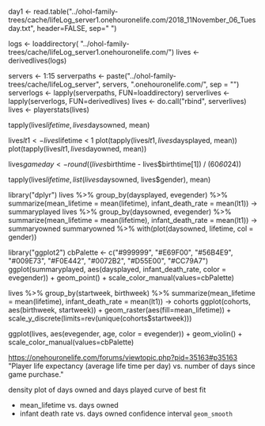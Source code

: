 day1 <- read.table("../ohol-family-trees/cache/lifeLog_server1.onehouronelife.com/2018_11November_06_Tuesday.txt", header=FALSE, sep=" ")

logs <- loaddirectory( "../ohol-family-trees/cache/lifeLog_server1.onehouronelife.com/")
lives <- derivedlives(logs)


servers <- 1:15
serverpaths <- paste("../ohol-family-trees/cache/lifeLog_server", servers, ".onehouronelife.com/", sep = "")
serverlogs <- lapply(serverpaths, FUN=loaddirectory)
serverlives <- lapply(serverlogs, FUN=derivedlives)
lives <- do.call("rbind", serverlives)
lives <- playerstats(lives)

tapply(lives$lifetime, lives$daysowned, mean)

lives$lt1 <- lives$lifetime < 1
plot(tapply(lives$lt1, lives$daysplayed, mean))
plot(tapply(lives$lt1, lives$dayowned, mean))

lives$gameday <- round((lives$birthtime - lives$birthtime[1]) / (60*60*24))

tapply(lives$lifetime, list(lives$daysowned, lives$gender), mean)

library("dplyr")
lives %>% group_by(daysplayed, evegender) %>% summarize(mean_lifetime = mean(lifetime), infant_death_rate = mean(lt1)) -> summaryplayed
lives %>% group_by(daysowned, evegender) %>% summarize(mean_lifetime = mean(lifetime), infant_death_rate = mean(lt1)) -> summaryowned
summaryowned %>% with(plot(daysowned, lifetime, col = gender))

library("ggplot2")
cbPalette <- c("#999999", "#E69F00", "#56B4E9", "#009E73", "#F0E442", "#0072B2", "#D55E00", "#CC79A7")
ggplot(summaryplayed, aes(daysplayed, infant_death_rate, color = evegender)) + geom_point() + scale_color_manual(values=cbPalette)

lives %>% group_by(startweek, birthweek) %>% summarize(mean_lifetime = mean(lifetime), infant_death_rate = mean(lt1)) -> cohorts
ggplot(cohorts, aes(birthweek, startweek)) + geom_raster(aes(fill=mean_lifetime)) + scale_y_discrete(limits=rev(unique(cohorts$startweek)))

ggplot(lives, aes(evegender, age, color = evegender)) + geom_violin() + scale_color_manual(values=cbPalette)


https://onehouronelife.com/forums/viewtopic.php?pid=35163#p35163
"Player life expectancy (average life time per day) vs. number of days since game purchase."

density plot of days owned and days played
curve of best fit
- mean_lifetime vs. days owned
- infant death rate vs. days owned
confidence interval `geom_smooth`
